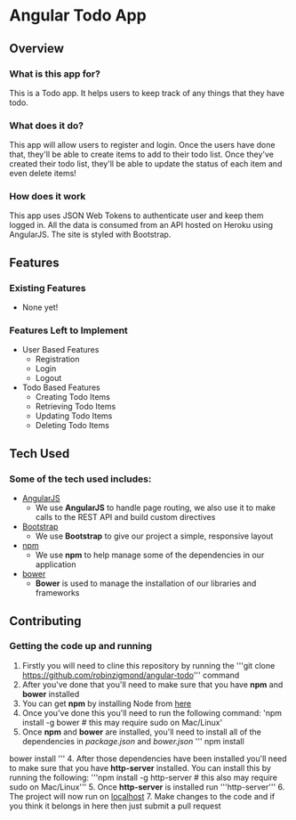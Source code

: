# Angular Todo App

## Overview

### What is this app for?

This is a Todo app. It helps users to keep track of any things that they have todo.

### What does it do?

This app will allow users to register and login. Once the users have done that, they'll be able to create items to add to their todo list. Once they've created their todo list, they'll be able to update the status of each item and even delete items!

### How does it work

This app uses JSON Web Tokens to authenticate user and keep them logged in. All the data is consumed from an API hosted on Heroku using AngularJS. The site is styled with Bootstrap.

## Features

### Existing Features
- None yet!

### Features Left to Implement
- User Based Features
	- Registration
	- Login
	- Logout
- Todo Based Features
	- Creating Todo Items
	- Retrieving Todo Items
	- Updating Todo Items
	- Deleting Todo Items

## Tech Used

### Some of the tech used includes:
- [AngularJS](https://angularjs.org/)
	- We use **AngularJS** to handle page routing, we also use it to make calls to the REST API and build custom directives
- [Bootstrap](http://getbootstrap.com/)
	- We use **Bootstrap** to give our project a simple, responsive layout
- [npm](https://www.npmjs.com/)
	- We use **npm** to help manage some of the dependencies in our application
- [bower](https://bower.io/)
	- **Bower** is used to manage the installation of our libraries and frameworks

## Contributing

### Getting the code up and running
1. Firstly you will need to cline this repository by running the '''git clone <https://github.com/robinzigmond/angular-todo>''' command
2. After you've done that you'll need to make sure that you have **npm** and **bower** installed
  1. You can get **npm** by installing Node from [here](https://nodejs.org/en/)
  2. Once you've done this you'll need to run the following command:
     'npm install -g bower # this may require sudo on Mac/Linux'
3. Once **npm** and **bower** are installed, you'll need to install all of the dependencies in *package.json* and *bower.json*
  '''
  npm install

  bower install
  '''
4. After those dependencies have been installed you'll need to make sure that you have **http-server** installed. You can install this by running the following: '''npm install -g http-server # this also may require sudo on Mac/Linux'''
5. Once **http-server** is installed run '''http-server'''
6. The project will now run on [localhost](http://127.0.0.1:8080)
7. Make changes to the code and if you think it belongs in here then just submit a pull request